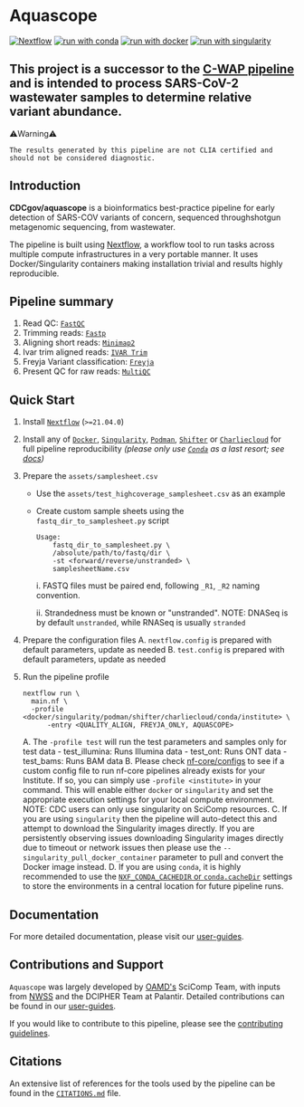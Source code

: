 # Aquascope

[![Nextflow](https://img.shields.io/badge/nextflow%20DSL2-%E2%89%A521.04.0-23aa62.svg?labelColor=000000)](https://www.nextflow.io/)
[![run with conda](http://img.shields.io/badge/run%20with-conda-3EB049?labelColor=000000&logo=anaconda)](https://docs.conda.io/en/latest/)
[![run with docker](https://img.shields.io/badge/run%20with-docker-0db7ed?labelColor=000000&logo=docker)](https://www.docker.com/)
[![run with singularity](https://img.shields.io/badge/run%20with-singularity-1d355c.svg?labelColor=000000)](https://sylabs.io/docs/)

## This project is a successor to the [C-WAP pipeline](https://github.com/CFSAN-Biostatistics/C-WAP) and is intended to process SARS-CoV-2 wastewater samples to determine relative variant abundance.  

⚠️Warning⚠️ 

	The results generated by this pipeline are not CLIA certified and should not be considered diagnostic.

## Introduction
**CDCgov/aquascope** is a bioinformatics best-practice pipeline for early detection of SARS-COV variants of concern, sequenced throughshotgun metagenomic sequencing, from wastewater.

The pipeline is built using [Nextflow](https://www.nextflow.io), a workflow tool to run tasks across multiple compute infrastructures in a very portable manner. It uses Docker/Singularity containers making installation trivial and results highly reproducible. 

## Pipeline summary

1. Read QC: [`FastQC`](https://www.bioinformatics.babraham.ac.uk/projects/fastqc/)
2. Trimming reads: [`Fastp`](https://github.com/OpenGene/fastp)
3. Aligning short reads: [`Minimap2`](https://github.com/lh3/minimap2)
4. Ivar trim aligned reads: [`IVAR Trim`](https://andersen-lab.github.io/ivar/html/manualpage.html)
5. Freyja Variant classification: [`Freyja`](https://github.com/andersen-lab/Freyja)
6. Present QC for raw reads: [`MultiQC`](http://multiqc.info/)

## Quick Start

1. Install [`Nextflow`](https://www.nextflow.io/docs/latest/getstarted.html#installation) (`>=21.04.0`)

2. Install any of [`Docker`](https://docs.docker.com/engine/installation/), [`Singularity`](https://www.sylabs.io/guides/3.0/user-guide/), [`Podman`](https://podman.io/), [`Shifter`](https://nersc.gitlab.io/development/shifter/how-to-use/) or [`Charliecloud`](https://hpc.github.io/charliecloud/) for full pipeline reproducibility _(please only use [`Conda`](https://conda.io/miniconda.html) as a last resort; see [docs](https://nf-co.re/usage/configuration#basic-configuration-profiles))_

3. Prepare the `assets/samplesheet.csv`
	
	- Use the `assets/test_highcoverage_samplesheet.csv` as an example
	
	- Create custom sample sheets using the `fastq_dir_to_samplesheet.py` script
		
		```
		Usage: 
			fastq_dir_to_samplesheet.py \
			/absolute/path/to/fastq/dir \
   			-st <forward/reverse/unstranded> \
   			samplesheetName.csv 
   		```

		i. FASTQ files must be paired end, following `_R1`, `_R2` naming convention.

   		ii. Strandedness must be known or "unstranded". NOTE: DNASeq is by default `unstranded`, while RNASeq is usually `stranded`

4. Prepare the configuration files
	A. `nextflow.config` is prepared with default parameters, update as needed
	B. `test.config` is prepared with default parameters, update as needed

5. Run the pipeline profile
    ```
    nextflow run \
      main.nf \
      -profile <docker/singularity/podman/shifter/charliecloud/conda/institute> \
		  -entry <QUALITY_ALIGN, FREYJA_ONLY, AQUASCOPE>
    ```
   A. The `-profile test` will run the test parameters and samples only for test data
       - test_illumina: Runs Illumina data
       - test_ont: Runs ONT data
       - test_bams: Runs BAM data
   B. Please check [nf-core/configs](https://github.com/nf-core/configs#documentation) to see if a custom config file to run nf-core pipelines already exists for your Institute. If so, you can simply use `-profile <institute>` in your command. This will enable either `docker` or `singularity` and set the appropriate execution settings for your local compute environment. NOTE: CDC users can only use singularity on SciComp resources.
   C. If you are using `singularity` then the pipeline will auto-detect this and attempt to download the Singularity images directly. If you are persistently observing issues downloading Singularity images directly due to timeout or network issues then please use the `--singularity_pull_docker_container` parameter to pull and convert the Docker image instead.
   D. If you are using `conda`, it is highly recommended to use the [`NXF_CONDA_CACHEDIR` or `conda.cacheDir`](https://www.nextflow.io/docs/latest/conda.html) settings to store the environments in a central location for future pipeline runs.

## Documentation
For more detailed documentation, please visit our [user-guides](https://cdcgov.github.io/aquascope/).

## Contributions and Support
`Aquascope` was largely developed by [OAMD's](https://www.cdc.gov/amd/index.html) SciComp Team, with inputs from [NWSS](https://www.cdc.gov/nwss/wastewater-surveillance.html) and the DCIPHER Team at Palantir. Detailed contributions can be found in our [user-guides](https://cdcgov.github.io/aquascope/user-guide/contributions/).

If you would like to contribute to this pipeline, please see the [contributing guidelines](.github/CONTRIBUTING.md).

## Citations
An extensive list of references for the tools used by the pipeline can be found in the [`CITATIONS.md`](CITATIONS.md) file.
